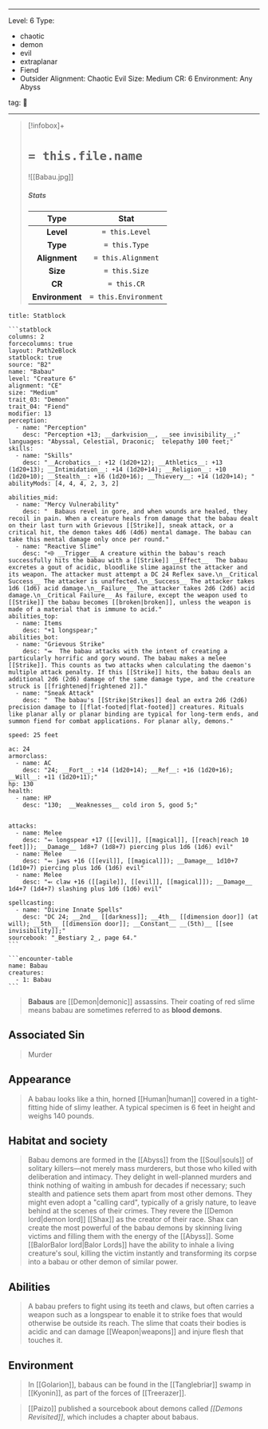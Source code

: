 
---


Level: 6
Type:
- chaotic
- demon
- evil
- extraplanar
- Fiend
- Outsider
Alignment: Chaotic Evil
Size: Medium
CR: 6
Environment: Any Abyss


tag: 👹

---

> [!infobox]+
> #  `= this.file.name`
> ![[Babau.jpg]]
> ##### Stats
> Type | Stat |
> :---:|:---:|
> **Level** | `= this.Level` |
> **Type** | `= this.Type` |
> **Alignment** | `= this.Alignment` |
> **Size** | `= this.Size` |
> **CR** | `= this.CR` |
> **Environment** | `= this.Environment` |




````ad-info
title: Statblock

```statblock
columns: 2
forcecolumns: true
layout: Path2eBlock
statblock: true
source: "B2"
name: "Babau"
level: "Creature 6"
alignment: "CE"
size: "Medium"
trait_03: "Demon"
trait_04: "Fiend"
modifier: 13
perception:
  - name: "Perception"
    desc: "Perception +13; __darkvision__, __see invisibility__;"
languages: "Abyssal, Celestial, Draconic;  telepathy 100 feet;"
skills:
  - name: "Skills"
    desc: "__Acrobatics__: +12 (1d20+12); __Athletics__: +13 (1d20+13); __Intimidation__: +14 (1d20+14); __Religion__: +10 (1d20+10); __Stealth__: +16 (1d20+16); __Thievery__: +14 (1d20+14); "
abilityMods: [4, 4, 4, 2, 3, 2]

abilities_mid:
  - name: "Mercy Vulnerability"
    desc: "  Babaus revel in gore, and when wounds are healed, they recoil in pain. When a creature heals from damage that the babau dealt on their last turn with Grievous [[Strike]], sneak attack, or a critical hit, the demon takes 4d6 (4d6) mental damage. The babau can take this mental damage only once per round."
  - name: "Reactive Slime"
    desc: "⬲ __Trigger__ A creature within the babau's reach successfully hits the babau with a [[Strike]] __Effect__  The babau excretes a gout of acidic, bloodlike slime against the attacker and its weapon. The attacker must attempt a DC 24 Reflex save.\n__Critical Success__ The attacker is unaffected.\n__Success__ The attacker takes 1d6 (1d6) acid damage.\n__Failure__ The attacker takes 2d6 (2d6) acid damage.\n__Critical Failure__ As failure, except the weapon used to [[Strike]] the babau becomes [[broken|broken]], unless the weapon is made of a material that is immune to acid."
abilities_top:
  - name: Items
    desc: "+1 longspear;"
abilities_bot:
  - name: "Grievous Strike"
    desc: "⬺  The babau attacks with the intent of creating a particularly horrific and gory wound. The babau makes a melee [[Strike]]. This counts as two attacks when calculating the daemon's multiple attack penalty. If this [[Strike]] hits, the babau deals an additional 2d6 (2d6) damage of the same damage type, and the creature struck is [[frightened|frightened 2]]."
  - name: "Sneak Attack"
    desc: "  The babau's [[Strike|Strikes]] deal an extra 2d6 (2d6) precision damage to [[flat-footed|flat-footed]] creatures. Rituals like planar ally or planar binding are typical for long-term ends, and summon fiend for combat applications. For planar ally, demons."

speed: 25 feet

ac: 24
armorclass:
  - name: AC
    desc: "24; __Fort__: +14 (1d20+14); __Ref__: +16 (1d20+16); __Will__: +11 (1d20+11);"
hp: 130
health:
  - name: HP
    desc: "130;  __Weaknesses__ cold iron 5, good 5;"


attacks:
  - name: Melee
    desc: "⬻ longspear +17 ([[evil]], [[magical]], [[reach|reach 10 feet]]); __Damage__ 1d8+7 (1d8+7) piercing plus 1d6 (1d6) evil"
  - name: Melee
    desc: "⬻ jaws +16 ([[evil]], [[magical]]); __Damage__ 1d10+7 (1d10+7) piercing plus 1d6 (1d6) evil"
  - name: Melee
    desc: "⬻ claw +16 ([[agile]], [[evil]], [[magical]]); __Damage__ 1d4+7 (1d4+7) slashing plus 1d6 (1d6) evil"

spellcasting:
  - name: "Divine Innate Spells"
    desc: "DC 24; __2nd__ [[darkness]]; __4th__ [[dimension door]] (at will); __5th__ [[dimension door]]; __Constant__ __(5th)__ [[see invisibility]];"
sourcebook: "_Bestiary 2_, page 64."
```

```encounter-table
name: Babau
creatures:
  - 1: Babau
```

````



> **Babaus** are [[Demon|demonic]] assassins. Their coating of red slime means babau are sometimes referred to as **blood demons**.



## Associated Sin

> Murder


## Appearance

> A babau looks like a thin, horned [[Human|human]] covered in a tight-fitting hide of slimy leather. A typical specimen is 6 feet in height and weighs 140 pounds.


## Habitat and society

> Babau demons are formed in the [[Abyss]] from the [[Soul|souls]] of solitary killers—not merely mass murderers, but those who killed with deliberation and intimacy.
> They delight in well-planned murders and think nothing of waiting in ambush for decades if necessary; such stealth and patience sets them apart from most other demons. They might even adopt a "calling card", typically of a grisly nature, to leave behind at the scenes of their crimes.
> They revere the [[Demon lord|demon lord]] [[Shax]] as the creator of their race. Shax can create the most powerful of the babau demons by skinning living victims and filling them with the energy of the [[Abyss]].
> Some [[BalorBalor lord|Balor Lords]] have the ability to inhale a living creature's soul, killing the victim instantly and transforming its corpse into a babau or other demon of similar power.


## Abilities

> A babau prefers to fight using its teeth and claws, but often carries a weapon such as a longspear to enable it to strike foes that would otherwise be outside its reach.
> The slime that coats their bodies is acidic and can damage [[Weapon|weapons]] and injure flesh that touches it.


## Environment

> In [[Golarion]], babaus can be found in the [[Tanglebriar]] swamp in [[Kyonin]], as part of the forces of [[Treerazer]].


> [[Paizo]] published a sourcebook about demons called *[[Demons Revisited]]*, which includes a chapter about babaus.









